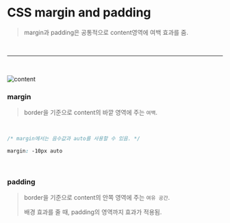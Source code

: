 # **CSS margin and padding**

> margin과 padding은 공통적으로 content영역에 여백 효과를 줌.
>

<br>
<hr>
<br>

![content](https://velog.velcdn.com/images/hyejin4169/post/5a49d3d5-5fb4-48a9-ac2d-f660d14bbdcf/image.png)


### **margin**

> border을 기준으로 content의 바깥 영역에 주는 `여백`.
>

<br>

```css
/* margin에서는 음수값과 auto를 사용할 수 있음. */

margin: -10px auto
```

<br>

### **padding**

> border을 기준으로 content의 안쪽 영역에 주는 `여유 공간`.
>
> 배경 효과를 줄 때, padding의 영역까지 효과가 적용됨.
